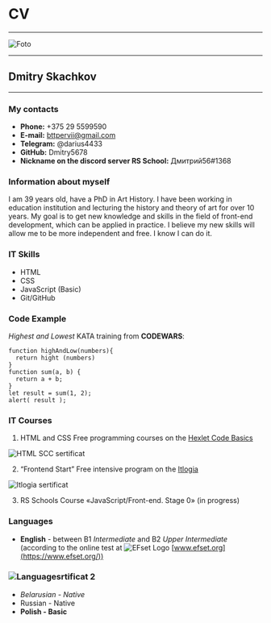# CV
--------

![Foto](https://lh3.googleusercontent.com/4KcuUH5kJrz4RcL9JgKDWCKoDx_wNPYgyMqZrjnxi_DqT7IWyr10Si59zmxCA3vwSQ2PI3ooVOMTInxD31WDmnGyFEWILbymREHOjWJA_ssTAGN-iXhvtlv-8JymBQvypNmOImHAP5DzNdJEaBE3g_Jsw6wmOLIW3iu4UrTGUph8o_T36NWe7_EG1WFxfIETPuDrOS0KRhrakbeLZDnI5uLlyyPsGnptOEdYr3008n4vEDwd1JD_mV-UF5InMzfpNA9IpjfqYNkGwX4TFBGWsYD7S-MAX9Ou7pN6ci61VWxA4VpPAcN76_S45n4-65E2RiVB2g-4e1E42ZYSvO0KtBOIonBJcWvuBZ7AvTXKkTLcTjyUScXDU4bN9btrtoltH1nm6FRSqd968HjnHYTHGCUrKJ6pvti3aCxLcMZzR0zdEGXgaoswbSrnBeTMStaRwfhhunqK8QDaUMPhYgDUQUQ6ocgoPAvvpX0mSnvyqnSHRMIV-HMEU9NptMYFr_e6NKU4-yl5b4IFHzX-l0NE_syJC05EC7JCM9R46U3bRehq6_TX4VOxjWHC2FWnySH1t_05xGcKKa5gOPpBHai9uvVJjBJHrDDhlbp8JMo1FESxNB_6iPweP5zJn6SzA-xKPNex_R8ctyLm9cQ9KPTlMWbKpxgfweGLl9upRMr9HFd09dAiEmXsYnontiI6gDm4Dtt_APIIJaWgb30-pawxBEz8_vNR0DTy6IbUrDH6K0-ttHzaVRRHv8s5gO1_EzJxUzecHM8dbK4wBpn7V_d90xIsx2-t0NlFuttk7gVO55i0-Lc1ddMCGPN2K9_kT_kLB1yhBnbGOE8wHYs9ny8PziYWQgHf0PwV7IKDvmx9dLWZF3JQR8Hvd4ipWIOXkrkqs5Fg5Isyk55QhOEj38ajwhMhr4Yw6el7mOZQHy6rmvDbbA=w288-h267-no?authuser=0)


-------------------------
## Dmitry Skachkov
-------
### My contacts
* **Phone:** +375 29 5599590
* **E-mail:** bttpervii@gmail.com
* **Telegram:** @darius4433
* **GitHub:** Dmitry5678
* **Nickname on the discord server RS School:** Дмитрий56#1368

### Information about myself

I am 39 years old, have a PhD in Art History. I have been working in education institution and lecturing the history and theory of art for over 10 years. My goal is to get new knowledge and skills in the field of front-end development, which can be applied in practice. I believe my new skills will allow me to be more independent and free. I know I can do it.  

### IT Skills
* HTML
* CSS
* JavaScript (Basic)
* Git/GitHub


### Code Example
*Highest and Lowest* KATA training from **CODEWARS**:
```
function highAndLow(numbers){
  return hight (numbers)
}
function sum(a, b) {
  return a + b;
}
let result = sum(1, 2);
alert( result );
```

### IT Courses
1. HTML and CSS Free programming courses on the [Hexlet Code Basics](https://ru.code-basics.com/)


![HTML SCC sertificat](https://lh3.googleusercontent.com/U_jsXhIVuDIWExpe5I6kr8v-VPzBKOxbKWU_hwvkLnqd89-ayLy-ju3J6p-3wqcqdsR2kT_KvrVp37xAHXczSow5f0DxUfNzyANewPuK3LrB1QfpGE9GNCUuzwLCooSmgSleglX3cYA6p35-TaUQebp7JyuuLqquP3fwJuSxNTzaK8KLyXgCcxnr3So2TREbr6WeLQwyW4Ie7B3UYd2O79dXAnDmBNxQL-SOy6kGzcz3NZvFzduQ2QSQAJ4Iq7arh07Tjqq-XD5z8Y1RZAQ-NQwYltJIahPQ_lyAzXOQV5QcBRD8bS206ftqAMKm1GD4fmebglZ14JfHT7lSsrgPG6Y1De_9LC94PnDoWfvyD1b1NSUoGOHWHTEDq6nOsoPAPc0xf-_iG4TRlKyhWT1edYoeBC4zqREHhCahZCz8jK5P7GKpMnZvoMG-i5tzl9QkXwTKwAqCuPjFGQhj9ILtlL8Fo8JiDMrYmqe3zbJ2lauVb1ZgH3Mg0vyc7Wl45EbXk1sDIReHhMtX9C0Pn5iwA9HrW5l8eumrwFeytg2bx6rMSLRg2tw2j7sBYc9jDNbE3DZuWZHehYhi1YLkPC7Zmi-5hHUedrTrquvuMGN-14SgYIXqZUNT9u9TWgQO6tWvhljQZf4VgPJvYnXV9olVsZYAQoyK7L6RKlEcKj_Y20L6ycNOC-EJ01sFZbMcW_vErNowgyEj5H0NB-2UXQIJIBZ7fzrvpWFPfhRH1WkeCjSFYCEdofRDvjVnNFw31TEmM6Bcl0-1gK4gABhzPvdjOJKB2eYDQyWd40H-ESNcOE5Oi4W4G85XbbQKAON27ClnBkZRlUtjrcWJ9G9TgN1fIpXlIRtdgLibi3N9E_BMLZ8yyP_Au0ObwpU598y8zLJ2So8m-tVZCNUjK-g60XcFGAdEYGOokEz0tVPU-6rsXQCXag=w1096-h307-no?authuser=0)

2. “Frontend Start” Free intensive program on the [Itlogia](https://itlogia.ru/)


![Itlogia sertificat](https://lh3.googleusercontent.com/WgeVAEFpE51g4jnQkTExRbEHFwpgcHB9peB_fpHl9pyOxVHs6OERsUh_es3R58qTKTNkXTjOJ5r-bsLoUxQvby8ZjxtP4LhNeIUFG2w0cpBRqs7_N5f3bmjn8qmbhGVvPYUWAoUpNTfj8DVlBzscKsGjmjiCjITHOdTpi_Q9i5uZ9KbgtopJj_pm_UXGEuS-SAJytYDDLPtOOaq108_j7T7KAwilLxrmSje6461U-32xObG4y1mIIKPYqbk1O1MGULTP8TMwQ31-qVxTLWSZouX68s6zLysm-eXNR6NtUEbEq0YbAkVkJqQkJMIe_7F212hP5R6THWLP_7mxOJD9iOOAg03yk23IMM9Kj2lDPtOSPtL7QChMpjz_KuiHDt_-xyUdViB5ADUb_UZs839sMZewUqG8msXUIBDplJqxdqHpFit0C8FvAc2gYX30oMAX6U7zlnMeZLuG4xCzBOCbcEcok8Criml6vmlIMVd9bC1H4w1T8suaEuEUbueEziocd61vS646DI57kX_6mmPIXQDDMcvcsHq2c4THmKgQRd-m6ZR5ZN38ivntv7XNL4CzH57tV099HTpqNWAt22DvCChA4R7ISq6hyMYaphFxZA955gcyH4D4IssqQOpVJCHpZW0nlZQtfVJWNZo-i64SstsGOqBDpCY1yGnSSLC_D2178gasowjUJvC4TmKbVNEUivKqY_z7_CN1tIJwFd49Z7zhZDKEtpxQX4isW9jrYkktGxaCti4Al2xq1EnJMBHvwSqKkINVj_qXAfy1lP9bfxh6vVT_0y_O4zmJyaA28N7uKGoVgiTcCJia8wABbp3pEmht877FHv94TIo7qKubaBq_y_fdFJTG2bZ1vR_BPb7Vl57j6QyYKeB5Lj2L6Ps0AhWarleZAHKeF8vtUqdePCKFQ-EnI77jfIZlrWKmEFkgqw=w458-h323-no?authuser=0)


3. RS Schools Course «JavaScript/Front-end. Stage 0» (in progress)


### Languages
* **English** - between B1 *Intermediate* and B2 *Upper Intermediate* (according to the online test at ![EFset Logo](https://lh3.googleusercontent.com/buc6YaOIwECM7IArw1_9lUiYVNDQi06XMOpGNBHsuZxmx2O9HVrnP2ZSGI1wfzgV7RNi4fClDNqS2pHSQsn8HeS4FLxZROIo-7FdHAx6rsJDM9YwY9lBymHml7e_17E0YVqh_MMPo4MLrs21xFIT1PT8A0J_J9d7y-ktlKpU4WQuHn-W4UovcXgjq7dwF4qlrAl6rcMem9uqPGCAUb0jVCQ3maduNLuy6N8qVQusfgOyADb-Ww6pypqhSelDOXNq3agIkaYxAw9j4VbeTgTXpIA-YlD6U2tWr0-fz_XbEv2qudo6NzdVYYEcSUHiczBWaZgMjP0UpOgBdoWmrMnM1wpquR1ARtqEoBerglG6A8lbVFAGLnDBTeKfyjZK9IHL-8ySvsA5uyEWrnR7hdLGLexh5xiRNFiPaFXGSN79eAqBb9renyyZP8yWcwRC0lkPS9M8n8DpEnDdJgVkUoP3Qe3o4030FDsSApGBvsTdAvifYZirn2-ojHSdBDQaOrxrilVZqbYcvsxfcPWs8ybKOnjzhwBL1qpgEZP_eoMYYLGBujWLnFkAhsvmVgRp8UxM8k7a4rYgl1KRhJo0G4BfORQEHY3QDrTYDVVvSpcN_VekoM2H5laGzz46mjni6Ry7ZvWbUUNL278pixYSqS4R9UBl6iggLo8TingBqlCarmoxrW84cwU36FIoIJTLgLD-sZybzcFzsfBMB-QyOAhY8VBzHsiHasuvXZ13XMdt35CB4M6XnfwTV4PbLVDIPwC59Fggl8FndHRYuGX6teVUFszyuYkkR5R2gAOgsRQVUIbMqYIzNagDAI-c9aeStQ2JkiK77GeHIerhcEIJtgyNt6UeGFyTpIYQ0fE8EnmAmjxoi_cPdfoFPRktM0GYJcDRBOT7GaxytZrWggKCdspyDrth46sJGHO9GuQXNs2PIzt3JQ=w86-h31-no?authuser=0) [www.efset.org](https://www.efset.org/))

### ![Languagesrtificat 2](https://lh3.googleusercontent.com/XQKO01BCa9xBohNmZYNI3lA9YOxi-P9wvKqmqL7bGvhE78U_Fsf7os3Aa23NYwGT8XzlCM6ycU1kRdW2nGLUn19ZuC_WDZeH8BJezotIECbOYGFHvGgugqJDQzUue5UQBMDZMuMQwYL4O1Qf3CUXOPCA2NsRq4PBRNokaCYXsCZSQZSjIPJIbOY9zIIBskrrUiFU7X5EAnwvtG9OCot9FbBEAskHXq2r9Awy9DPcH-Kdx0bQxkNpLMufMBg15_qQFrnujPoykw58QJacUuiVkNVn1qIZtQPvB2mW6r-FlKzclUCNSyag0dXv_8TWuFLdCCqw9g1h96Y6S-UQJEaPDOg1rcAMn9FVVoBvEY4fSaPBz6aCGBwWFXTnVnLyWmTsLRvixB9L49CpJiIN8pOcyOTNMj1gffoAk5A4TPU_4ZXFg5k7w_xWkozbtvC1_62HUoEVGPuWClG4e3L1r4u4nnd21gj3eecEr07-8_KlbnZRd8X2J6wxoKb_1R9li41hn31S7v1X0KOwXGIEUrh6rozXtMA4ZsRioIgWsP_BN1su9DzO_oZXhPDAmwirdtfwNDH4jtPdIgviNoMTi3OCnGOF0qOXdeBtULw4cuYCAJYBHSzrsRLrpjvFCTMS2cyWmR0EmEPa4lvigwEf0YafPzapmslXOcegX9KPqumeK45_YOliaAmLgTr34d1Kl2jM3DzFuuZtsetkvbnMLNxGvFRZV7EuGA_kwog2OOiuYnSKT2K-gcpmlkmvdQMVvcG75KqfmXnOhNdMJdKiUoXuioMAxSSM8ItpYDfDStKt9Z6MhbtolpFPV-_Oc_KckG0fDiXDalcnTQ4b6UkGFpBNiKa9NoBKyxlAd48wgfbWkH72pSWHR0tIs0jbZ1_aUKGyqV7628IYrsHRXaXE-juZ0YhVzlHse57oXKtaaIzj3EKZOw=s195-no?authuser=0)

* *Belarusian - Native*
* Russian - Native
* **Polish - Basic**
